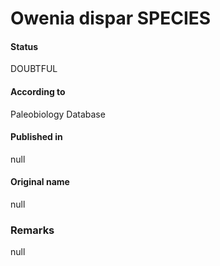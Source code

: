 Owenia dispar SPECIES
=======

#### Status
DOUBTFUL

#### According to
Paleobiology Database

#### Published in
null

#### Original name
null

### Remarks
null